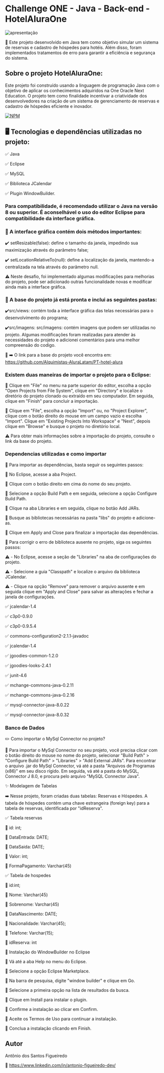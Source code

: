# Challenge ONE - Java - Back-end - HotelAluraOne
![apresentação](https://user-images.githubusercontent.com/86839388/216786301-7f8d6de6-115e-48fe-9344-29d41d2b3033.gif)

📑 Este projeto desenvolvido em Java tem como objetivo simular um sistema de reservas e cadastro de hóspedes para hotéis. Além disso, foram implementados tratamentos de erro para garantir a eficiência e segurança do sistema.

## Sobre o projeto HotelAluraOne:

Este projeto foi construído usando a linguagem de programação Java com o objetivo de aplicar os conhecimentos adquiridos na One Oracle Next Education. O projeto tem como finalidade incentivar a criatividade dos desenvolvedores na criação de um sistema de gerenciamento de reservas e cadastro de hóspedes eficiente e inovador.

[![NPM](https://img.shields.io/npm/l/react)](https://github.com/antonysf/Challenge-ONE-Java-Back-end-HotelAluraOne/blob/main/LICENSE) 


## 🖥 Tecnologias e dependências utilizadas no projeto:

✅ Java

✅ Eclipse

✅ MySQL

✅ Biblioteca JCalendar

✅ Plugin WindowBuilder.


### Para compatibilidade, é recomendado utilizar o Java na versão 8 ou superior. É aconselhável o uso do editor Eclipse para compatibilidade da interface gráfica.



### 🎨 A interface gráfica contém dois métodos importantes:

✔️ setResizable(false): define o tamanho da janela, impedindo sua maximização através do parâmetro false;

✔️ setLocationRelativeTo(null): define a localização da janela, mantendo-a centralizada na tela através do parâmetro null.

⚠️ Neste desafio, foi implementado algumas modificações para melhorias do projeto, pode ser adicionado outras funcionalidade novas e modificar ainda mais a interface gráfica.



### 📁 A base do projeto já está pronta e inclui as seguintes pastas:

 ✔️src/views: contém toda a interface gráfica das telas necessárias para o desenvolvimento do programa;
 
 ✔️src/imagens: src/imagens: contém imagens que podem ser utilizadas no projeto. Algumas modificações foram realizadas para atender às necessidades do projeto e adicionei comentários para uma melhor compreensão do codigo.

🔗 ➡️ O link para a base do projeto você encontra em: https://github.com/Alquimistas-AluraLatam/PT-hotel-alura



### Existem duas maneiras de importar o projeto para o Eclipse:

🔸 Clique em "File" no menu na parte superior do editor, escolha a opção "Open Projects from File System", clique em "Directory" e localize o diretório do projeto clonado ou extraído em seu computador. Em seguida, clique em "Finish" para concluir a importação.

🔸 Clique em "File", escolha a opção "Import" ou, no "Project Explorer", clique com o botão direito do mouse em um campo vazio e escolha "Import". Clique em "Existing Projects Into Workspace" e "Next", depois clique em "Browse" e busque o projeto no diretório local.

⚠️ Para obter mais informações sobre a importação do projeto, consulte o link da base do projeto.



### Dependencias utilizadas e como importar

🔷 Para importar as dependências, basta seguir os seguintes passos:

🔹 No Eclipse, acesse a aba Project.

🔹 Clique com o botão direito em cima do nome do seu projeto.

🔹 Selecione a opção Build Path e em seguida, selecione a opção Configure Build Path.

🔹 Clique na aba Libraries e em seguida, clique no botão Add JARs.

🔹 Busque as bibliotecas necessárias na pasta "libs" do projeto e adicione-as.

🔹 Clique em Apply and Close para finalizar a importação das dependências.


👀 Para corrigir o erro de biblioteca ausente no projeto, siga os seguintes passos:

⚠️ - No Eclipse, acesse a seção de "Libraries" na aba de configurações do projeto.

⚠️ - Selecione a guia "Classpath" e localize o arquivo da biblioteca JCalendar.

⚠️ - Clique na opção "Remove" para remover o arquivo ausente e em seguida clique em "Apply and Close" para salvar as alterações e fechar a janela de configurações.


✅ jcalendar-1.4

✅ c3p0-0.9.0

✅ c3p0-0.9.5.4

✅ commons-configuration2-2.1.1-javadoc

✅ jcalendar-1.4

✅ jgoodies-common-1.2.0

✅ jgoodies-looks-2.4.1

✅ junit-4.6

✅ mchange-commons-java-0.2.11

✅ mchange-commons-java-0.2.16

✅ mysql-connector-java-8.0.22

✅ mysql-connector-java-8.0.32


### Banco de Dados


✏️ Como importar o MySql Connector no projeto?


🔸 Para importar o MySql Connector no seu projeto, você precisa clicar com o botão direito do mouse no nome do projeto, selecionar "Build Path" > "Configure Build Path" > "Libraries" > "Add External JARs". Para encontrar o arquivo .jar do MySql Connector, vá até a pasta "Arquivos de Programas (x86)" em seu disco rígido. Em seguida, vá até a pasta do MySQL, Connector J 8.0, e procura pelo arquivo "MySQL Connector Java".



✨ Modelagem de Tabelas

➡️ Nesse projeto, foram criadas duas tabelas: Reservas e Hóspedes. A tabela de hóspedes contém uma chave estrangeira (foreign key) para a tabela de reservas, identificada por "idReserva".


✅ Tabela reservas

🔹 id: int;

🔹 DataEntrada: DATE;

🔹 DataSaida: DATE;

🔹 Valor: int;

🔹 FormaPagamento: Varchar(45)


✅ Tabela de hospedes

🔹 id:int;

🔹 Nome: Varchar(45)

🔹 Sobrenome: Varchar(45)

🔹 DataNascimento: DATE;

🔹 Nacionalidade: Varchar(45);

🔹 Telefone: Varchar(15);

🔹 idReserva: int



🎨 Instalação do WindowBuilder no Eclipse


🔹 Vá até a aba Help no menu do Eclipse.

🔹 Selecione a opção Eclipse Marketplace.

🔹 Na barra de pesquisa, digite "window builder" e clique em Go.

🔹 Selecione a primeira opção na lista de resultados da busca.

🔹 Clique em Install para instalar o plugin.

🔹 Confirme a instalação ao clicar em Confirm.

🔹 Aceite os Termos de Uso para continuar a instalação.

🔹 Conclua a instalação clicando em Finish.


## Autor
Antônio dos Santos Figueiredo

🔗 https://www.linkedin.com/in/antonio-figueiredo-dev/


